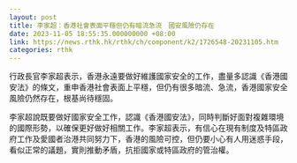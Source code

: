 ```yaml
---
layout: post
title: 李家超：香港社會表面平穩但仍有暗流急流　國安風險仍存在
date: 2023-11-05 18:55:35.000000000 +08:00
link: https://news.rthk.hk/rthk/ch/component/k2/1726548-20231105.htm
categories: rthk
---
```


行政長官李家超表示，香港永遠要做好維護國家安全的工作，盡量多認識《香港國安法》的條文，重申香港社會表面上平穩，但仍有很多暗流、急流，香港國家安全風險仍然存在，根基尚待穩固。

李家超說既要做好國家安全工作，認識《香港國安法》，同時判斷好面對複雜環境的國際形勢，以確保更好做好相關工作。李家超表示，有信心在現有制度及特區政府工作及愛國者治港共同努力下，香港的風險可控，但仍要小心有人用迷惑手段，看似正常的議題，實則推動矛盾，抗拒國家或特區政府的管治權。

